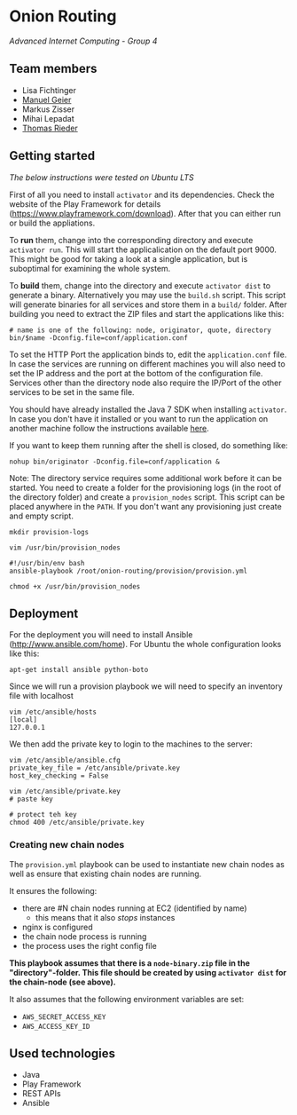 # Onion Routing
_Advanced Internet Computing - Group 4_

## Team members
 * Lisa Fichtinger
 * [Manuel Geier](http://geier.io)
 * Markus Zisser
 * Mihai Lepadat
 * [Thomas Rieder](http://rieder.io)

## Getting started
_The below instructions were tested on Ubuntu LTS_

First of all you need to install ``activator`` and its dependencies. Check the website of the Play Framework for details (https://www.playframework.com/download). After that you can either run or build the appliations.

To **run** them, change into the corresponding directory and execute ``activator run``. This will start the applicalication on the default port 9000. This might be good for taking a look at a single application, but is suboptimal for examining the whole system.

To **build** them, change into the directory and execute ``activator dist`` to generate a binary. Alternatively you may use the ``build.sh`` script. This script will generate binaries for all services and store them in a ``build/`` folder. After building you need to extract the ZIP files and start the applications like this:
```
# name is one of the following: node, originator, quote, directory
bin/$name -Dconfig.file=conf/application.conf
```
To set the HTTP Port the application binds to, edit the ``application.conf`` file. In case the services are running on different machines you will also need to set the IP address and the port at the bottom of the configuration file. Services other than the directory node also require the IP/Port of the other services to be set in the same file.

You should have already installed the Java 7 SDK when installing ``activator``. In case you don't have it installed or you want to run the application on another machine follow the instructions available [here](http://www.oracle.com/technetwork/java/javase/downloads/jdk7-downloads-1880260.html). 

If you want to keep them running after the shell is closed, do something like:
```
nohup bin/originator -Dconfig.file=conf/application &
``` 

Note: The directory service requires some additional work before it can be started. You need to create a folder for the provisioning logs (in the root of the directory folder) and create a ``provision_nodes`` script. This script can be placed anywhere in the ``PATH``. If you don't want any provisioning just create and empty script.
```
mkdir provision-logs
```
```
vim /usr/bin/provision_nodes

#!/usr/bin/env bash
ansible-playbook /root/onion-routing/provision/provision.yml

chmod +x /usr/bin/provision_nodes
```

## Deployment

For the deployment you will need to install Ansible (http://www.ansible.com/home). For Ubuntu the whole configuration looks like this:
```
apt-get install ansible python-boto
```

Since we will run a provision playbook we will need to specify an inventory file with localhost
```
vim /etc/ansible/hosts
[local]
127.0.0.1
```

We then add the private key to login to the machines to the server:
```
vim /etc/ansible/ansible.cfg
private_key_file = /etc/ansible/private.key
host_key_checking = False

vim /etc/ansible/private.key
# paste key

# protect teh key
chmod 400 /etc/ansible/private.key
```

### Creating new chain nodes
The ``provision.yml`` playbook can be used to instantiate new chain nodes as well as ensure that existing chain nodes are running.

It ensures the following:

 * there are #N chain nodes running at EC2 (identified by name)
   * this means that it also _stops_ instances
 * nginx is configured
 * the chain node process is running
 * the process uses the right config file

**This playbook assumes that there is a ``node-binary.zip`` file in the "directory"-folder. This file should be created by using ``activator dist`` for the chain-node (see above).**

It also assumes that the following environment variables are set:
 
 * ``AWS_SECRET_ACCESS_KEY``
 * ``AWS_ACCESS_KEY_ID``


## Used technologies
 * Java
 * Play Framework
 * REST APIs
 * Ansible
